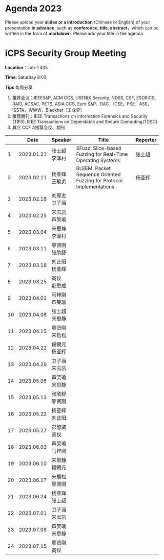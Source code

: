 # Agenda 2023
Please upload your **slides or a introduction** (Chinese or English) of your presentation **in advance**, such as **conference, title, abstract**，which can be written in the form of **markdown**. Please add your title in the agenda.
# iCPS Security Group Meeting
**Location**：Lab-1 405

**Time**: Saturday 8:00

**Tips** 每周分享
1. 推荐会议：IEEES&P, ACM CCS, USENIX Security, NDSS, CSF, ESORICS, RAID, ACSAC, PETS, ASIA CCS, Euro S&P，DAC，ICSE，FSE，ASE，ISSTA，WWW，Blackhat（工业界）
2. 推荐期刊：IEEE Transactions on Information Forensics and Security (TIFS), IEEE Transactions on Dependable and Secure Computing(TDSC)
3. 其它 CCF A推荐会议、期刊

|  |Date  | Speaker | Title |Reporter|
| --- | --- | --- | --- |---|
| 1 | 2023.01.21 |张士超<br> 李泽村 |SFuzz: Slice-based Fuzzing for Real-Time Operating Systems  |张士超
| 2 | 2023.02.11 |杨亚辉<br> 王毓贞 |BLEEM: Packet Sequence Oriented Fuzzing for Protocol Implementations |杨亚辉
| 3 | 2023.02.18 |刘厚志<br> 卫子涵 |  |
| 4 | 2023.02.25 |宋云凯<br> 芦笑瑜 |  |
| 5 | 2023.03.04 |宋思静<br> 李泽村 |  |
| 6 | 2023.03.11 |廖贤刚<br> 张欣舒 |  |
| 7 | 2023.03.18 |刘正阳<br> 杨亚辉 |  |
| 8 | 2023.03.25 |高仪<br> 彭慜威 |  |
| 9 | 2023.04.01 |马梓刚<br> 芦笑瑜 |  |
| 10 | 2023.04.08 |张士超<br> 宋思静 |  |
| 11 | 2023.04.15 |廖贤刚<br> 宋启松 |  |
| 12 | 2023.04.22 |段朝元<br> 杨亚辉 |  |
| 13 | 2023.04.29 |卫子涵<br> 宋云凯 |  |
| 14 | 2023.05.06 |芦笑瑜<br> 宋思静 |  |
| 15 | 2023.05.13 |张欣舒<br> 廖贤刚 |  |
| 16 | 2023.05.22 |杨亚辉<br> 刘正阳 |  |
| 17 | 2023.05.27 |彭慜威<br> 高仪 |  |
| 18 | 2023.06.03 |芦笑瑜<br> 马梓刚 |  |
| 19 | 2023.06.10 |宋思静<br> 段朝元 |  |
| 20 | 2023.06.17 |宋启松<br> 廖贤刚 |  |
| 21 | 2023.06.24 |杨亚辉<br> 张士超 |  |
| 22 | 2023.07.01 |卫子涵<br> 宋云凯 |  |
| 23 | 2023.07.08 |芦笑瑜<br> 宋思静 |  |
| 24 | 2023.07.15 |廖贤刚<br> 高仪 |  |
